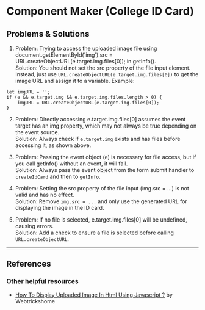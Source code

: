 # Component Maker (College ID Card)

## Problems & Solutions
1. Problem: Trying to access the uploaded image file using document.getElementById('img').src = URL.createObjectURL(e.target.img.files[0]); in getInfo(). <br/>
Solution: You should not set the src property of the file input element. Instead, just use `URL.createObjectURL(e.target.img.files[0])` to get the image URL and assign it to a variable. Example:
```
let imgURL = '';
if (e && e.target.img && e.target.img.files.length > 0) {
    imgURL = URL.createObjectURL(e.target.img.files[0]);
}
```

2. Problem: Directly accessing e.target.img.files[0] assumes the event target has an img property, which may not always be true depending on the event source. <br/>
Solution: Always check if `e.target.img` exists and has files before accessing it, as shown above.

3. Problem: Passing the event object (e) is necessary for file access, but if you call getInfo() without an event, it will fail. <br/>
Solution: Always pass the event object from the form submit handler to `createIdCard` and then to `getInfo`.

4. Problem: Setting the src property of the file input (img.src = ...) is not valid and has no effect. <br/>
Solution: Remove `img.src = ...` and only use the generated URL for displaying the image in the ID card.

5. Problem: If no file is selected, e.target.img.files[0] will be undefined, causing errors. <br/>
Solution: Add a check to ensure a file is selected before calling `URL.createObjectURL`.

---
## References

### Other helpful resources
- [How To Display Uploaded Image In Html Using Javascript ?](https://www.webtrickshome.com/forum/how-to-display-uploaded-image-in-html-using-javascript) by Webtrickshome
